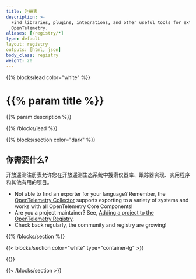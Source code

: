 ```yaml
---
title: 注册表
description: >-
  Find libraries, plugins, integrations, and other useful tools for extending
  OpenTelemetry.
aliases: [/registry/*]
type: default
layout: registry
outputs: [html, json]
body_class: registry
weight: 20
---
```


{{% blocks/lead color="white" %}}

# {{% param title %}}

{{% param description %}}

{{% /blocks/lead %}}

{{% blocks/section color="dark" %}}

## 你需要什么?

开放遥测注册表允许您在开放遥测生态系统中搜索仪器库、跟踪器实现、实用程序和其他有用的项目。

- Not able to find an exporter for your language? Remember, the   [OpenTelemetry Collector](/docs/collector) supports exporting to a variety of   systems and works with all OpenTelemetry Core Components!
- Are you a project maintainer? See,  [Adding a project to the OpenTelemetry Registry](adding).
- Check back regularly, the community and registry are growing!

{{% /blocks/section %}}

{{< blocks/section color="white" type="container-lg" >}}

{{<registry-search-form>}}

{{< /blocks/section >}}
